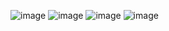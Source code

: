 ![image](https://github.com/AnmolPreetSingh01/sepmLAB/assets/156775933/d3dddc2a-c145-4642-994c-c3e7a1676d27)
![image](https://github.com/AnmolPreetSingh01/sepmLAB/assets/156775933/189b7ef6-f462-4e8b-ac2a-6f2161bad10f)
![image](https://github.com/AnmolPreetSingh01/sepmLAB/assets/156775933/e5bcbd9b-8cef-4ac2-a675-9abcb151e08d)
![image](https://github.com/AnmolPreetSingh01/sepmLAB/assets/156775933/94e90c27-7d01-47ba-99ed-75e0f42e18d9)

